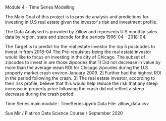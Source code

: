 Module 4 - Time Series Modelling

The Main Goal of this project is to provide analysis and predictions for investing in U.S real estate given the investor's risk and investment profile.

The Data Analysed is provided by Zillow and represents U.S monthly sales data by region, state and zipcode for the periods 1996-04 - 2018-04.

The Target is to predict for the real estate investor the top 5 postcodes to invest in from 2018-04
The Pre-requisites being the real estate investor would like to focus on investing in the city of Chicago. The subset of zipcodes to invest in are those zipcodes that
1] Did not decrease in value by more than the average mean ROI for Chicago zipcodes during the U.S property market crash environ January 2009.
2] Further had the highest ROI in the period following the crash.
3] The real estate investor, according to their risk profile, believe that this would help reduce the risk that any steep increase in property price following the crash did not reflect a steep decrease during the crash period.

Time Series main module :  TimeSeries.ipynb
Data File:  zillow_data.csv


Sue Mir / Flatiron Data Science Course / September 2020

